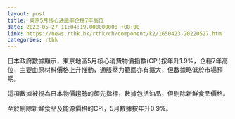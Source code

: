 ```yaml
---
layout: post
title: 東京5月核心通脹率企穩7年高位
date: 2022-05-27 11:04:19.000000000 +08:00
link: https://news.rthk.hk/rthk/ch/component/k2/1650423-20220527.htm
categories: rthk
---
```


日本政府數據顯示，東京地區5月核心消費物價指數(CPI)按年升1.9%，企穩7年高位，主要由原材料價格上升推動，通脹壓力範圍亦有擴大，但數據略低於市場預期。

這項數據被視為日本物價趨勢的領先指標，數據包括油品，但剔除新鮮食品價格。

至於剔除新鮮食品及能源價格的CPI，5月數據按年升0.9%。

